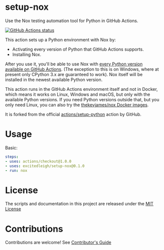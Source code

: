 # setup-nox

Use the Nox testing automation tool for Python in GitHub Actions.

<p align="left">
  <a href="https://github.com/excitedleigh/setup-nox"><img alt="GitHub Actions status" src="https://github.com/excitedleigh/setup-nox/workflows/Main%20workflow/badge.svg"></a>
</p>

This action sets up a Python environment with Nox by:

- Activating every version of Python that GitHub Actions supports.
- Installing Nox.

After you use it, you'll be able to use Nox with [every Python version available on GitHub Actions][actions-installed]. (The exception to this is on Windows, where at present only CPython 3.x are guaranteed to work). Nox itself will be installed in the newest available Python version.

This action runs in the GitHub Actions environment itself and not in Docker, which means it works on Linux, Windows and macOS, but only with the available Python versions. If you need Python versions outside that, but you only need Linux, you can also try the [thekevjames/nox Docker images][nox-docker].

It is forked from the official [actions/setup-python][original-action] action by GitHub.

[actions-installed]: https://help.github.com/en/articles/software-in-virtual-environments-for-github-actions
[nox-docker]: https://hub.docker.com/r/thekevjames/nox
[original-action]: https://github.com/actions/setup-python

# Usage

Basic:
```yaml
steps:
- uses: actions/checkout@1.0.0
- uses: excitedleigh/setup-nox@0.1.0
- run: nox
```

# License

The scripts and documentation in this project are released under the [MIT License](LICENSE)

# Contributions

Contributions are welcome!  See [Contributor's Guide](docs/contributors.md)
